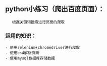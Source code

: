 ## python小练习（爬出百度页面）：
       根据关键词搜索进行页面的爬取
### 运用的知识：
    - 使用selenium+chromedriver进行爬取
    - 使用bs4解析页面
    - 使用mysql数据库存储数据
